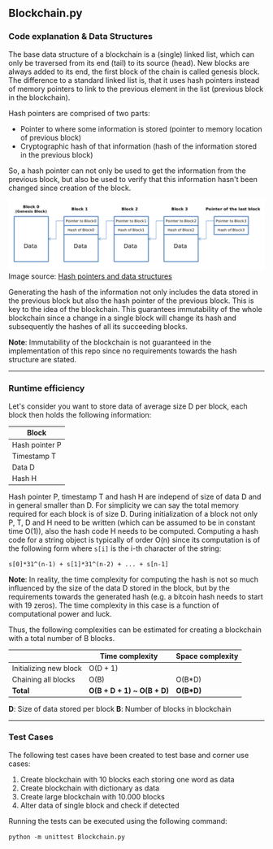 ## Blockchain.py

### Code explanation & Data Structures

The base data structure of a blockchain is a (single) linked list, which can only be traversed from its end (tail) to its source (head). New blocks are always added to its end, the first block of the chain is called genesis block. The difference to a standard linked list is, that it uses hash pointers instead of memory pointers to link to the previous element in the list (previous block in the blockchain). 

Hash pointers are comprised of two parts:

* Pointer to where some information is stored (pointer to memory location of previous block)
* Cryptographic hash of that information (hash of the information stored in the previous block)

So, a hash pointer can not only be used to get the information from the previous block, but also be used to verify that this information hasn't been changed since creation of the block.

![hash_pointers](https://github.com/gwerum/DataStructuresND-DataStructures/blob/master/05_Blockchain/hash_pointer.jpg "Hash pointers linkage in blockchain")
Image source: [Hash pointers and data structures](https://medium.com/@zhaohuabing/hash-pointers-and-data-structures-f85d5fe91659)

Generating the hash of the information not only includes the data stored in the previous block but also the hash pointer of the previous block. This is key to the idea of the blockchain. This guarantees immutability of the whole blockchain since a change in a single block will change its hash and subsequently the hashes of all its succeeding blocks. 

**Note**: Immutability of the blockchain is not guaranteed in the implementation of this repo since no requirements towards the hash structure are stated.

---

### Runtime efficiency

Let's consider you want to store data of average size D per block, each block then holds the following information:

| Block |
| ------------------- |
| Hash pointer P |
| Timestamp T |
| Data D |
| Hash H |

Hash pointer P, timestamp T and hash H are independ of size of data D and in general smaller than D. For simplicity we can say the total memory required for each block is of size D.
During initialization of a block not only P, T, D and H need to be written (which can be assumed to be in constant time O(1)), also the hash code H needs to be computed. Computing a hash code for a string object is typically of order O(n) since its computation is of the following form where `s[i]` is the i-th character of the string:
```
s[0]*31^(n-1) + s[1]*31^(n-2) + ... + s[n-1]
```
**Note**: In reality, the time complexity for computing the hash is not so much influenced by the size of the data D stored in the block, but by the requirements towards the generated hash (e.g. a bitcoin hash needs to start with 19 zeros). The time complexity in this case is a function of computational power and luck.

Thus, the following complexities can be estimated for creating a blockchain with a total number of B blocks.

|  | Time complexity | Space complexity |
| ------------------- | --------------- | ---------------- |
| Initializing new block | O(D + 1) | |
| Chaining all blocks | O(B) | O(B*D) |
| **Total** | **O(B + D + 1) ~ O(B + D)** | **O(B\*D)** |

**D**: Size of data stored per block
**B**: Number of blocks in blockchain

---

### Test Cases

The following test cases have been created to test base and corner use cases:

1. Create blockchain with 10 blocks each storing one word as data
2. Create blockchain with dictionary as data
3. Create large blockchain with 10.000 blocks 
4. Alter data of single block and check if detected

Running the tests can be executed using the following command:

```
python -m unittest Blockchain.py
```
